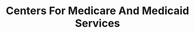 ---
# This topic lives at
# https://digital.gov/topics/centers-for-medicare-and-medicaid-services

slug: "centers-for-medicare-and-medicaid-services"

# Topic Title
title: "Centers For Medicare And Medicaid Services"

# description — keep it short and clear
summary: ""


# Weight
weight: 1

# For more information on managing topics,
# see https://github.com/GSA/digitalgov.gov/wiki
---